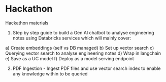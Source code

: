 # Hackathon

Hackathon materials

1) Step by step guide to build a Gen AI chatbot to analyse engineering notes using Databricks services which will mainly cover:

a) Create embeddings (self vs DB managed)
b) Set up vector search
c) Querying vector search to analyse engineering notes
d) Wrap in langchain
e) Save as a UC model
f) Deploy as a model serving endpoint 

2) PDF Ingestion - Ingest PDF files and use vector search index to enable any knowledge within to be queried
